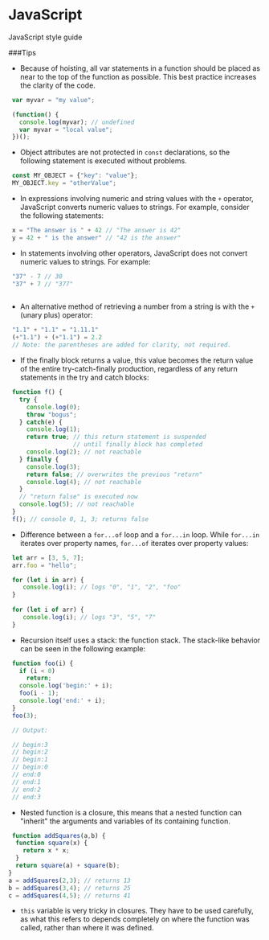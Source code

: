 # JavaScript
JavaScript style guide


###Tips

- Because of hoisting, all var statements in a function should be placed as near to the top of the function as possible. This best practice increases the clarity of the code.
 
 ``` js
  var myvar = "my value";
 
  (function() {
    console.log(myvar); // undefined
    var myvar = "local value";
  })();
 ```

- Object attributes are not protected in `const` declarations, so the following statement is executed without problems.
 
 ``` js
  const MY_OBJECT = {"key": "value"};
  MY_OBJECT.key = "otherValue";
 ```

- In expressions involving numeric and string values with the `+` operator, JavaScript converts numeric values to strings. For example, consider the following statements:
 
 ``` js
  x = "The answer is " + 42 // "The answer is 42"
  y = 42 + " is the answer" // "42 is the answer"
 ```

- In statements involving other operators, JavaScript does not convert numeric values to strings. For example:

 ``` js
  "37" - 7 // 30
  "37" + 7 // "377"
  
 ```

- An alternative method of retrieving a number from a string is with the `+` (unary plus) operator:

 ``` js
  "1.1" + "1.1" = "1.11.1"
  (+"1.1") + (+"1.1") = 2.2   
  // Note: the parentheses are added for clarity, not required.
 ```

- If the finally block returns a value, this value becomes the return value of the entire try-catch-finally production, regardless of any return statements in the try and catch blocks:

 ``` js
  function f() {
    try {
      console.log(0);
      throw "bogus";
    } catch(e) {
      console.log(1);
      return true; // this return statement is suspended
                   // until finally block has completed
      console.log(2); // not reachable
    } finally {
      console.log(3);
      return false; // overwrites the previous "return"
      console.log(4); // not reachable
    }
    // "return false" is executed now  
    console.log(5); // not reachable
  }
  f(); // console 0, 1, 3; returns false
 ```

- Difference between a `for...of` loop and a `for...in` loop. While `for...in` iterates over property names, `for...of` iterates over property values:

 ``` js
  let arr = [3, 5, 7];
  arr.foo = "hello";

  for (let i in arr) {
     console.log(i); // logs "0", "1", "2", "foo"
  }
  
  for (let i of arr) {
     console.log(i); // logs "3", "5", "7"
  }
 ```
- Recursion itself uses a stack: the function stack. The stack-like behavior can be seen in the following example:
 ``` js
  function foo(i) {
    if (i < 0)
      return;
    console.log('begin:' + i);
    foo(i - 1);
    console.log('end:' + i);
  }
  foo(3);

  // Output:

  // begin:3
  // begin:2
  // begin:1
  // begin:0
  // end:0
  // end:1
  // end:2
  // end:3
 ```
- Nested function is a closure, this means that a nested function can "inherit" the arguments and variables of its containing function.
 
 ``` js
  function addSquares(a,b) {
   function square(x) {
     return x * x;
   }
   return square(a) + square(b);
 }
 a = addSquares(2,3); // returns 13
 b = addSquares(3,4); // returns 25
 c = addSquares(4,5); // returns 41
 ```
- `this` variable is very tricky in closures. They have to be used carefully, as what this refers to depends completely on where the function was called, rather than where it was defined.
